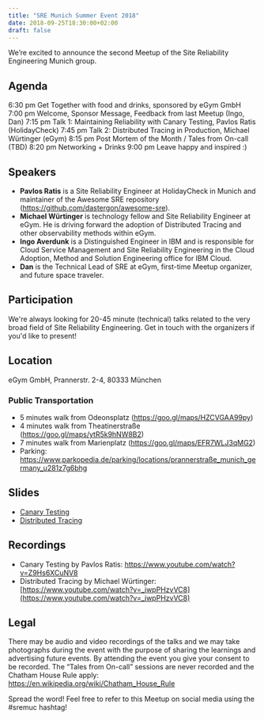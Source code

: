 ```yaml
---
title: "SRE Munich Summer Event 2018"
date: 2018-09-25T18:30:00+02:00
draft: false
---
```


We’re excited to announce the second Meetup of the Site Reliability Engineering Munich group.

## Agenda
6:30 pm Get Together with food and drinks, sponsored by eGym GmbH
7:00 pm Welcome, Sponsor Message, Feedback from last Meetup (Ingo, Dan)
7:15 pm Talk 1: Maintaining Reliability with Canary Testing, Pavlos Ratis (HolidayCheck)
7:45 pm Talk 2: Distributed Tracing in Production, Michael Würtinger (eGym)
8:15 pm Post Mortem of the Month / Tales from On-call (TBD)
8:20 pm Networking + Drinks
9:00 pm Leave happy and inspired :)

## Speakers

* **Pavlos Ratis** is a Site Reliability Engineer at HolidayCheck in Munich and maintainer of the Awesome SRE repository (https://github.com/dastergon/awesome-sre).
* **Michael Würtinger** is technology fellow and Site Reliability Engineer at eGym. He is driving forward the adoption of Distributed Tracing and other observability methods within eGym.
* **Ingo Averdunk** is a Distinguished Engineer in IBM and is responsible for Cloud Service Management and Site Reliability Engineering in the Cloud Adoption, Method and Solution Engineering office for IBM Cloud.
* **Dan** is the Technical Lead of SRE at eGym, first-time Meetup organizer, and future space traveler.

## Participation
We're always looking for 20-45 minute (technical) talks related to the very broad field of Site Reliability Engineering. Get in touch with the organizers if you'd like to present!

## Location
eGym GmbH, Prannerstr. 2-4, 80333 München

### Public Transportation

* 5 minutes walk from Odeonsplatz (https://goo.gl/maps/HZCVGAA99py)
* 4 minutes walk from Theatinerstraße (https://goo.gl/maps/ytR5k9hNW8B2)
* 7 minutes walk from Marienplatz (https://goo.gl/maps/EFR7WLJ3qMG2)
* Parking: https://www.parkopedia.de/parking/locations/prannerstraße_munich_germany_u281z7g6bhg

## Slides

* [Canary Testing](slides/Pavlos_Ratis_canary_testing.pdf)
* [Distributed Tracing](slides/Michael_Wuertinger_distributed_tracing.pdf)

## Recordings

* Canary Testing by Pavlos Ratis: https://www.youtube.com/watch?v=Z9Hs6XCuNV8
* Distributed Tracing by Michael Würtinger: [https://www.youtube.com/watch?v=_iwpPHzvVC8](https://www.youtube.com/watch?v=_iwpPHzvVC8)

## Legal
There may be audio and video recordings of the talks and we may take photographs during the event with the purpose of sharing the learnings and advertising future events. By attending the event you give your consent to be recorded. The “Tales from On-call” sessions are never recorded and the Chatham House Rule apply: https://en.wikipedia.org/wiki/Chatham_House_Rule

Spread the word! Feel free to refer to this Meetup on social media using the #sremuc hashtag!


